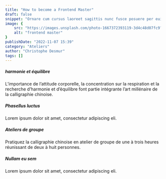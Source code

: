 ```yaml
---
title: "How to become a Frontend Master"
draft: false
snippet: "Ornare cum cursus laoreet sagittis nunc fusce posuere per euismod dis vehicula a, semper fames lacus maecenas dictumst pulvinar neque enim non potenti. Torquent hac sociosqu eleifend potenti."
image: {
    src: "https://images.unsplash.com/photo-1667372393119-3d4c48d07fc9?&fit=crop&w=430&h=240",
    alt: "frontend master"
}
publishDate: "2022-11-07 15:39"
category: "Ateliers"
author: "Christophe Desmur"
tags: []
---
```


##### harmonie et équilibre

L’importance de l’attitude corporelle, la concentration sur la respiration et la recherche d’harmonie et d’équilibre font partie intégrante l’art millénaire de la calligraphie chinoise.

##### Phasellus luctus

Lorem ipsum dolor sit amet, consectetur adipiscing eli.

##### Ateliers de groupe

Pratiquez la calligraphie chinoise en atelier de groupe de une à trois heures réunissant de deux à huit personnes.

##### Nullam eu sem

Lorem ipsum dolor sit amet, consectetur adipiscing eli.
